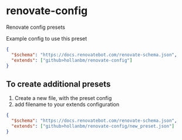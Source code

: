 # renovate-config

Renovate config presets

Example config to use this preset

```json
{
  "$schema": "https://docs.renovatebot.com/renovate-schema.json",
  "extends": ["github>hollanbm/renovate-config"]
}
```

## To create additional presets

1) Create a new file, with the preset config
2) add filename to your extends configuration

```json
{
  "$schema": "https://docs.renovatebot.com/renovate-schema.json",
  "extends": ["github>hollanbm/renovate-config/new_preset.json"]
}
```
